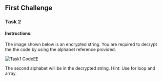 ## First Challenge

### Task 2
#### __Instructions:__
The image shown below is an encrypted string. You are required to decrypt the the code by using the alphabet reference provided.

![Task1 CodeEE](https://user-images.githubusercontent.com/63856945/99755412-b4adb780-2b25-11eb-86c9-7bdbe31d069f.png)

The second alphabet will be in the decrypted string. Hint: Use for loop and array.




